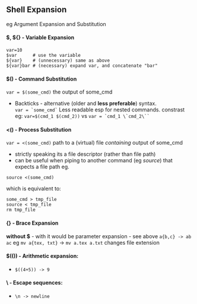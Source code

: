 
## Shell Expansion
eg Argument Expansion and Substitution

#### \$, ${}  - Variable Expansion 

```
var=10
$var      # use the variable
${var}    # (unnecessary) same as above 
${var}bar # (necessary) expand var, and concatenate "bar"
```
#### $() - Command Substitution 

`var = $(some_cmd)`    the output of some_cmd
-  Backticks - alternative (older and **less preferable**) syntax.  
`` var = `some_cmd` `` 
  Less readable esp for nested commands. constrast eg:
  `var=$(cmd_1 $(cmd_2))` vs ```var = `cmd_1 \`cmd_2\`` ``` 

#### <() - Process Substitution 
`var = <(some_cmd)`  path to a (virtual) file _containing_ output of some_cmd
- strictly speaking its a file descriptor (rather than file path)
- can be useful when piping to another command (eg _source_) that expects a file path eg.


`source <(some_cmd)`

which is equivalent to:
```
some_cmd > tmp_file 
source < tmp_file   
rm tmp_file
``````


#### {} - Brace Expansion 
**without $** - with it would be parameter expansion - see above
`a{b,c} -> ab ac`
eg
`mv a{tex, txt}` -> `mv a.tex a.txt`   changes file extension 

#### $(()) - Arithmetic expansion: 
- `$((4+5)) -> 9`


#### \\ - Escape sequences:  
- `\n -> newline`

